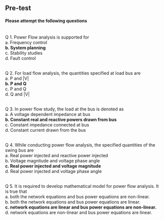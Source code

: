 ## <b> Pre-test</b>
#### Please attempt the following questions

<br>
Q 1. Power Flow analysis is supported for<br>
a. Frequency control<br>
<b>b. System planning</b><br>
c. Stability studies<br>
d. Fault control<br><br>


Q 2. For load flow analysis, the quantities specified at load bus are<br>
a. P and |V|</br>
<b>b. P and Q</b><br>
c. P and Q<br>
d. Q and |V|<br><br>

Q 3. In power flow study, the load at the bus is denoted as<br>
a. A voltage dependent impedance at bus<br>
<b>b. Constant real and reactive powers drawn from bus</b><br>
c. Constant impedance connected at bus<br>
d. Constant current drawn from the bus<br><br>

Q 4. While conducting power flow analysis, the specified quantities of the swing bus are<br>
a. Real power injected and reactive power injected<br>
b. Voltage magnitude and voltage phase angle<br>
<b>c. Real power injected and voltage magnitude</b><br>
d. Real power injected and voltage phase angle<br><br>

Q 5. It is required to develop mathematical model for power flow analysis. It is true that<br>
a. both the network equations and bus power equations are non-linear.<br>
b. both the network equations and bus power equations are linear.<br>
<b>c. network equations are linear and bus power equations are non-linear.</b><br>
d. network equations are non-linear and bus power equations are linear.
